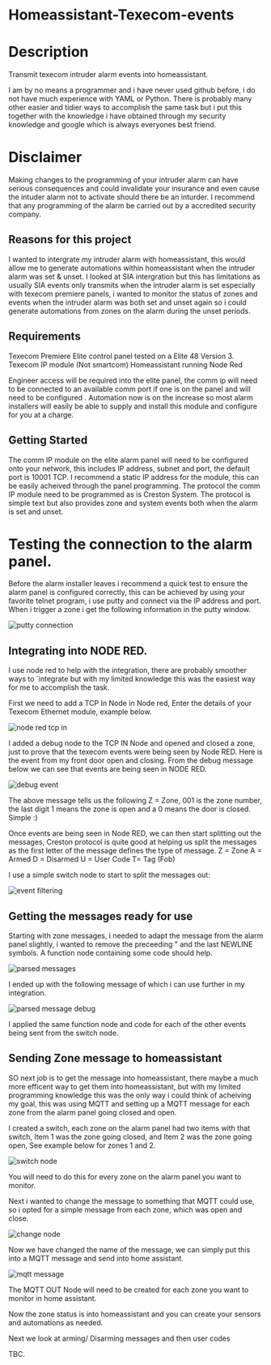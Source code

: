# Homeassistant-Texecom-events

# Description
Transmit texecom intruder alarm events into homeassistant. 

I am by no means a programmer and i have never used github before, i do not have much experience with YAML or Python. There is probably many other easier and tidier ways to accomplish the same task but i put this together with the knowledge i have obtained through my security knowledge and google which is always everyones best friend. 

# Disclaimer

Making changes to the programming of your intruder alarm can have serious consequences and could invalidate your insurance and even cause the intuder alarm not to activate should there be an inturder. I recommend that any programming of the alarm be carried out by a accredited security company.

## Reasons for this project
I wanted to intergrate my intruder alarm with homeassistant, this would allow me to generate automations within homeassistant when the intruder alarm was set & unset. 
I looked at SIA intergration but this has limitations as usually SIA events only transmits when the intruder alarm is set especially with texecom premiere panels, i wanted to monitor the status of zones and events when the intruder alarm was both set and unset again so i could generate automations from zones on the alarm during the unset periods.

## Requirements

Texecom Premiere Elite control panel tested on a Elite 48 Version 3.
Texecom IP module (Not smartcom)
Homeassistant running Node Red

Engineer access will be required into the elite panel, the comm ip will need to be connected to an available comm port if one is on the panel and will need to be configured .
Automation now is on the increase so most alarm installers will easily be able to supply and install this module and configure for you at a charge.

## Getting Started

The comm IP module on the elite alarm panel will need to be configured onto your network, this includes IP address, subnet and port, the default port is 10001 TCP. I recommend a static IP address for the module, this can be easily acheived through the panel programming.
The protocol the comm IP module need to be programmed as is Creston System. The protocol is simple text but also provides zone and system events both when the alarm is set and unset.

# Testing the connection to the alarm panel.

Before the alarm installer leaves i recommend a quick test to ensure the alarm panel is configured correctly, this can be achieved by using your favorite telnet program, i use putty and connect via the IP address and port. When i trigger a zone i get the following information in the putty window.

![putty connection](https://user-images.githubusercontent.com/53712651/127568327-939233dc-7dd4-4239-97d8-2adec89e4045.PNG)

## Integrating into NODE RED.

I use node red to help with the integration, there are probably smoother ways to `integrate but with my limited knowledge this was the easiest way for me to accomplish the task.

First we need to add a TCP In Node in Node red, Enter the details of your Texecom Ethernet module, example below.

![node red tcp in](https://github.com/sutty74/Homeassistant-Texecom-events/assets/53712651/440d1e3c-9562-4984-847d-897f234328fd)

I added a debug node to the TCP IN Node and opened and closed a zone, just to prove that the texecom events were being seen by Node RED. Here is the event from my front door open and closing. From the debug message below we can see that events are being seen in NODE RED.

![debug event](https://github.com/sutty74/Homeassistant-Texecom-events/assets/53712651/7640c9a1-1609-46ed-90cb-0a6594dcec50)

The above message tells us the following Z = Zone, 001 is the zone number, the last digit 1 means the zone is open and a 0 means the door is closed. Simple :) 

Once events are being seen in Node RED, we can then start splitting out the messages, Creston protocol is quite good at helping us split the messages as the first letter of the message defines the type of message.
Z = Zone
A = Armed
D = Disarmed
U = User Code
T= Tag (Fob)

I use a simple switch node to start to split the messages out:

![event filtering](https://github.com/sutty74/Homeassistant-Texecom-events/assets/53712651/28acbf19-5099-4bd0-926d-4f5c30c69f24)

## Getting the messages ready for use

Starting with zone messages, i needed to adapt the message from the alarm panel slightly, i wanted to remove the preceeding " and the last NEWLINE symbols. A function node containing some code should help.

![parsed messages](https://github.com/sutty74/Homeassistant-Texecom-events/assets/53712651/689fd1e6-b864-4940-b2cb-20989287ede1)

I ended up with the following message of which i can use further in my integration.

![parsed message debug](https://github.com/sutty74/Homeassistant-Texecom-events/assets/53712651/847e2e98-e480-467f-be7e-cb3fd080371b)

I applied the same function node and code for each of the other events being sent from the switch node.

## Sending Zone message to homeassistant

SO next job is to get the message into homeassistant, there maybe a much more efficent way to get them into homeassistant, but with my limited programming knowledge this was the only way i could think of acheiving my goal, this was using MQTT and setting up a MQTT message for each zone from the alarm panel going closed and open.

I created a switch, each zone on the alarm panel had two items with that switch, Item 1 was the zone going closed, and Item 2 was the zone going open, See example below for zones 1 and 2.

![switch node](https://github.com/sutty74/Homeassistant-Texecom-events/assets/53712651/a24c1434-f14c-47a5-b1e2-9de1284d914c)

You will need to do this for every zone on the alarm panel you want to monitor.

Next i wanted to change the message to something that MQTT could use, so i opted for a simple message from each zone, which was open and close.

![change node](https://github.com/sutty74/Homeassistant-Texecom-events/assets/53712651/03cbf8cc-2a76-4fd1-a7dd-6556f5318d8a)

Now we have changed the name of the message, we can simply put this into a MQTT message and send into home assistant.

![mqtt message](https://github.com/sutty74/Homeassistant-Texecom-events/assets/53712651/72fe578d-2437-4c5f-afd1-fe0cf6e7194a)

The MQTT OUT Node will need to be created for each zone you want to monitor in home assistant.

Now the zone status is into homeassistant and you can create your sensors and automations as needed.


Next we look at arming/ Disarming messages and then user codes

TBC.
